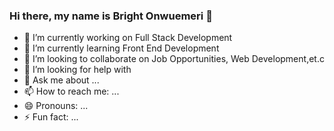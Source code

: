### Hi there, my name is Bright Onwuemeri 👋

- 🔭 I’m currently working on Full Stack Development
- 🌱 I’m currently learning Front End Development
- 👯 I’m looking to collaborate on Job Opportunities, Web Development,et.c
- 🤔 I’m looking for help with 
- 💬 Ask me about ...
- 📫 How to reach me: ...
- 😄 Pronouns: ...
- ⚡ Fun fact: ...

